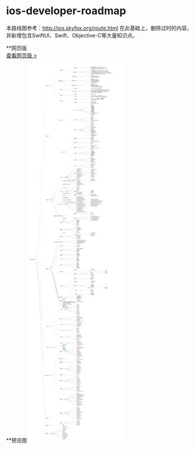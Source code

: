# ios-developer-roadmap
本路线图参考：http://ios.skyfox.org/route.html
在此基础上，删除过时的内容，并新增包含SwiftUI、Swift、Objective-C等大量知识点。

**网页版
[<br/>查看网页版 >](http://hdjc8.com/iOSRoadMap/)

**预览图
![image](iOSDeveloperRoadMap.png)
